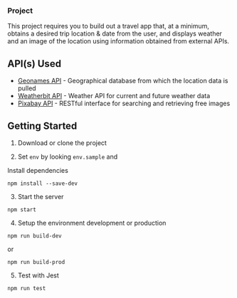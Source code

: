

### Project
This project requires you to build out a travel app that, at a minimum, obtains a desired trip location & date from the user, and displays weather and an image of the location using information obtained from external APIs.

## API(s) Used

* [Geonames API](http://www.geonames.org/export/web-services.html) - Geographical database from which the location data is pulled
* [Weatherbit API](https://www.weatherbit.io/) - Weather API for current and future weather data
* [Pixabay API](https://pixabay.com/api/docs/) - RESTful interface for searching and retrieving free images


## Getting Started

1. Download or clone the project

2. Set `env` by looking `env.sample` and

Install dependencies
```
npm install --save-dev
```
3. Start the server
```
npm start
```
4. Setup the environment development or production
```
npm run build-dev
```
or
```
npm run build-prod
```
5. Test with Jest
```
npm run test

